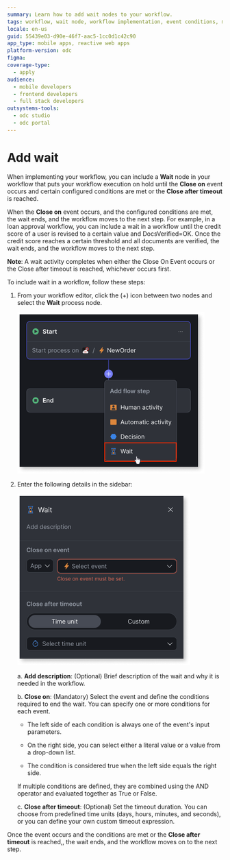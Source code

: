 ```yaml
---
summary: Learn how to add wait nodes to your workflow.
tags: workflow, wait node, workflow implementation, event conditions, mobile apps
locale: en-us
guid: 55439e03-d90e-46f7-aac5-1cc0d1c42c90
app_type: mobile apps, reactive web apps
platform-version: odc
figma:
coverage-type:
  - apply
audience:
  - mobile developers
  - frontend developers
  - full stack developers
outsystems-tools:
  - odc studio
  - odc portal
---
```


# Add wait 

When implementing your workflow, you can include a **Wait** node in your workflow that puts your workflow execution on hold until the **Close on** event occurs and certain configured conditions are met  or the **Close after timeout** is reached.

When the **Close on** event occurs, and the configured conditions are met, the wait ends, and the workflow moves to the next step. For example, in a loan approval workflow, you can include a wait in a workflow until the credit score of a user is revised to a certain value and DocsVerified=OK. Once the credit score reaches a certain threshold and all documents are verified, the wait ends, and the workflow moves to the next step.

**Note**: A wait activity completes when either the Close On Event occurs or the Close after timeout is reached, whichever occurs first.

To include wait in a workflow, follow these steps:

1. From your workflow editor, click the (+) icon between two nodes and select the **Wait** process node.

    ![Workflow editor showing the selection of the Wait process node from the add flow step menu.](images/select-wait-we.png "Selecting the Wait Node")

1. Enter the following details in the sidebar:

    ![Configuration panel for the Wait node with options to add a description, set the Close on event, and define the Close after timeout.](images/wait-panel-we.png "Wait Node Configuration Panel")

    a. **Add description**: (Optional) Brief description of the wait and why it is needed in the workflow.

    b. **Close on**: (Mandatory) Select the event and define the conditions required to end the wait. You can specify one or more conditions for each event.

    * The left side of each condition is always one of the event's input parameters.

    * On the right side, you can select either a literal value or a value from a drop-down list.

    * The condition is considered true when the left side equals the right side.

    If multiple conditions are defined, they are combined using the AND operator and evaluated together as True or False.

    c. **Close after timeout**: (Optional) Set the timeout duration. You can choose from predefined time units (days, hours, minutes, and seconds), or you can define your own custom timeout expression.

Once the event occurs and the conditions are met or the **Close after timeout** is reached,, the wait ends, and the workflow moves on to the next step.
